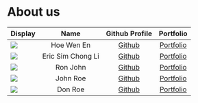 # About us

Display |       Name        | Github Profile | Portfolio 
--------|:-----------------:|:--------------:|:---------:
![](https://avatars.githubusercontent.com/u/33289235) |    Hoe Wen En     | [Github](https://github.com/wenenhoe) | [Portfolio](team/wenenhoe.md)
![](https://avatars.githubusercontent.com/u/156929749) | Eric Sim Chong Li | [Github](https://github.com/e0958902) | [Portfolio](team/ericsimchongli.md)
![](https://via.placeholder.com/100.png?text=Photo) |     Ron John      | [Github](https://github.com/) | [Portfolio](docs/team/johndoe.md)
![](https://via.placeholder.com/100.png?text=Photo) |     John Roe      | [Github](https://github.com/) | [Portfolio](docs/team/johndoe.md)
![](https://via.placeholder.com/100.png?text=Photo) |      Don Roe      | [Github](https://github.com/) | [Portfolio](docs/team/johndoe.md)
